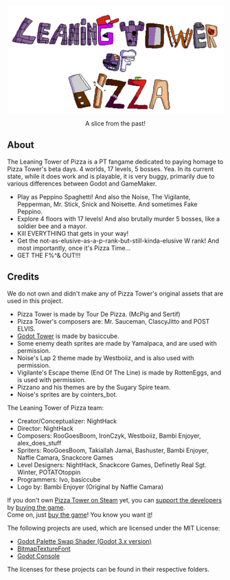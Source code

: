 <p align=center>
    <img align=center src="title.PNG"/>
</p>

<p align=center>
    A slice from the past!
</p>

## About

The Leaning Tower of Pizza is a PT fangame dedicated to paying homage to Pizza Tower's beta days. 4 worlds, 17 levels, 5 bosses. Yea.
In its current state, while it does work and is playable, it is very buggy, primarily due to various differences between Godot and GameMaker.

* Play as Peppino Spaghetti! And also the Noise, The Vigilante, Pepperman, Mr. Stick, Snick and Noisette. And sometimes Fake Peppino.
* Explore 4 floors with 17 levels! And also brutally murder 5 bosses, like a soldier bee and a mayor.
* Kill EVERYTHING that gets in your way!
* Get the not-as-elusive-as-a-p-rank-but-still-kinda-elusive W rank!
And most importantly, once it's Pizza Time...
* GET THE F%^& OUT!!!


## Credits

We do not own and didn't make any of Pizza Tower's original assets that are used in this project.

* Pizza Tower is made by Tour De Pizza. (McPig and Sertif)
* Pizza Tower's composers are: Mr. Sauceman, ClascyJitto and POST ELVIS.
* [Godot Tower](https://github.com/basiccube/GodotTower) is made by basiccube.
* Some enemy death sprites are made by Yamalpaca, and are used with permission.
* Noise's Lap 2 theme made by Westboiiz, and is also used with permission.
* Vigilante's Escape theme (End Of The Line) is made by RottenEggs, and is used with permission.
* Pizzano and his themes are by the Sugary Spire team.
* Noise's sprites are by cointers_bot.

The Leaning Tower of Pizza team:
* Creator/Conceptualizer: NightHack
* Director: NightHack
* Composers: RooGoesBoom, IronCzyk, Westboiiz, Bambi Enjoyer, alex_does_stuff
* Spriters: RooGoesBoom, Takiallah Jamai, Bashuster, Bambi Enjoyer, Naffie Camara, Snackcore Games
* Level Designers: NightHack, Snackcore Games, Definetly Real Sgt. Winter, POTATOtoppin
* Programmers: Ivo, basiccube
* Logo by: Bambi Enjoyer (Original by Naffie Camara)

If you don't own [Pizza Tower on Steam](https://store.steampowered.com/app/2231450/Pizza_Tower/) yet, you can [support the developers](https://store.steampowered.com/app/2231450/Pizza_Tower/) by [buying the game](https://store.steampowered.com/app/2231450/Pizza_Tower/).  
Come on, just [buy the game](https://store.steampowered.com/app/2231450/Pizza_Tower/)! You know you want [it](https://store.steampowered.com/app/2231450/Pizza_Tower/)!

The following projects are used, which are licensed under the MIT License:

* [Godot Palette Swap Shader (Godot 3.x version)](https://github.com/KoBeWi/Godot-Palette-Swap-Shader/tree/3.x)
* [BitmapTextureFont](https://github.com/Digital-Sin/BitmapTextureFont)
* [Godot Console](https://github.com/quentincaffeino/godot-console)

The licenses for these projects can be found in their respective folders.

